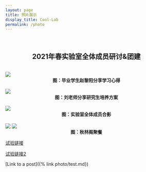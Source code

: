 ```yaml
---
layout: page
title: 照片展示
display_title: Cool-Lab
permalink: /photo
---
```

<br/>

<center><h2>2021年春实验室全体成员研讨&团建</h2></center>
<br/>
<img src="https://gitee.com/hpc-cool/github_pages/raw/master/imgs/sharezhao.png" align="center" />
<center><strong>图：毕业学生赵黎阳分享学习心得</strong></center>
<br/>
<img src="https://gitee.com/hpc-cool/github_pages/raw/master/imgs/shareliu.png" align="center" />
<center><strong>图：刘老师分享研究生培养方案</strong></center>
<br/>
<img src="https://gitee.com/hpc-cool/github_pages/raw/master/imgs/heyin.jpg" align="center" />
<center><strong>图：实验室全体成员合影</strong></center>
<br/>
<img src="https://gitee.com/hpc-cool/github_pages/raw/master/imgs/jucan1.jpg" align="center" />
<img src="https://gitee.com/hpc-cool/github_pages/raw/master/imgs/jucan2.jpg" align="center" />
<center><strong>图：秋林阁聚餐</strong></center>

<a href="/post/hello.html">试验链接</a>

<a href="/photo/hello.html">试验链接2</a>

[Link to a post]({% link photo/test.md})

<br/>
<br/>
<br/>